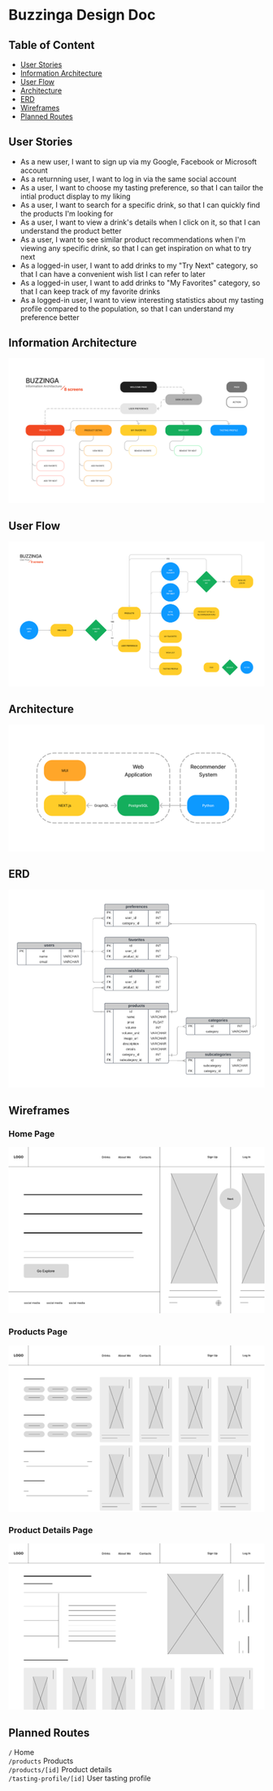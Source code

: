 # Buzzinga Design Doc

## Table of Content

- [User Stories](#user-stories)
- [Information Architecture](#information-architecture)
- [User Flow](#user-flow)
- [Architecture](#architecture)
- [ERD](#erd)
- [Wireframes](#wireframes)
- [Planned Routes](#planned-routes)

## User Stories

- As a new user, I want to sign up via my Google, Facebook or Microsoft account
- As a returnning user, I want to log in via the same social account
- As a user, I want to choose my tasting preference, so that I can tailor the intial product display to my liking
- As a user, I want to search for a specific drink, so that I can quickly find the products I'm looking for
- As a user, I want to view a drink's details when I click on it, so that I can understand the product better
- As a user, I want to see similar product recommendations when I'm viewing any specific drink, so that I can get inspiration on what to try next
- As a logged-in user, I want to add drinks to my "Try Next" category, so that I can have a convenient wish list I can refer to later
- As a logged-in user, I want to add drinks to "My Favorites" category, so that I can keep track of my favorite drinks
- As a logged-in user, I want to view interesting statistics about my tasting profile compared to the population, so that I can understand my preference better

## Information Architecture

![information-architecture](images/information_architecture.png)

## User Flow

![user-flow](images/user_flow.png)

## Architecture

![architecture](images/architecture.png)

## ERD

![erd](images/erd.png)

## Wireframes

### Home Page

![home](images/wireframes/home.png)

### Products Page

![products](images/wireframes/products.png)

### Product Details Page

![product-details](images/wireframes/product_details.png)

## Planned Routes

`/` Home  
`/products` Products  
`/products/[id]` Product details  
`/tasting-profile/[id]` User tasting profile
